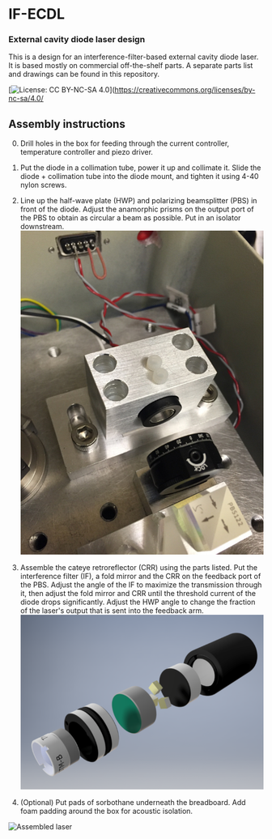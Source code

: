 # IF-ECDL

### External cavity diode laser design

This is a design for an interference-filter-based external cavity diode laser. It is based mostly on commercial off-the-shelf parts. A separate parts list and drawings can be found in this repository.

[![License: CC BY-NC-SA 4.0](https://licensebuttons.net/l/by-nc-sa/4.0/80x15.png)](https://creativecommons.org/licenses/by-nc-sa/4.0/

## Assembly instructions

0. Drill holes in the box for feeding through the current controller, temperature controller and piezo driver.

1. Put the diode in a collimation tube, power it up and collimate it. Slide the diode + collimation tube into the diode mount, and tighten it using 4-40 nylon screws.

2. Line up the half-wave plate (HWP) and polarizing beamsplitter (PBS) in front of the diode. Adjust the anamorphic prisms on the output port of the PBS to obtain as circular a beam as possible. Put in an isolator downstream.
![Mount, HWP](photos/mount_hwp_beamsplitter_prisms.jpg)

3. Assemble the cateye retroreflector (CRR) using the parts listed. Put the interference filter (IF), a fold mirror and the CRR on the feedback port of the PBS. Adjust the angle of the IF to maximize the transmission through it, then adjust the fold mirror and CRR until the threshold current of the diode drops significantly. Adjust the HWP angle to change the fraction of the laser's output that is sent into the feedback arm.
![Retroreflector](photos/cateye_retroreflector.png)

4. (Optional) Put pads of sorbothane underneath the breadboard. Add foam padding around the box for acoustic isolation.

![Assembled laser](images/assembled_laser.jpg)


